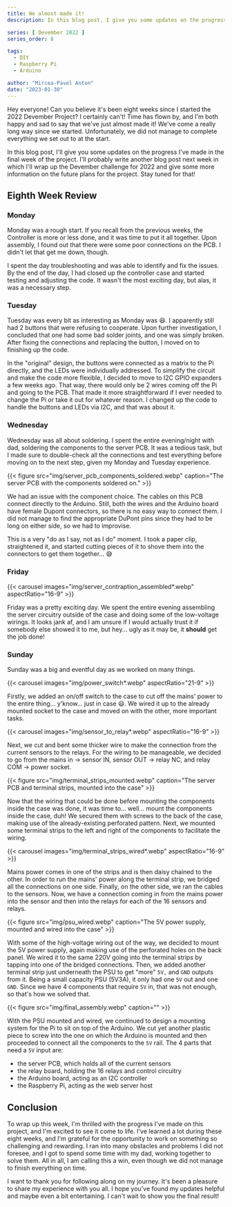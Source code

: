 ```yaml
---
title: We almost made it!
description: In this blog post, I give you some updates on the progress I made in the eigth and last week of my Devember 2022 Project.

series: [ Devember 2022 ]
series_order: 8

tags:
  - DIY
  - Raspberry Pi
  - Arduino

author: "Mircea-Pavel Anton"
date: "2023-01-30"
---
```


Hey everyone! Can you believe it's been eight weeks since I started the 2022 Devember Project? I certainly can't! Time has flown by, and I'm both happy and sad to say that we've just almost made it! We've come a really long way since we started. Unfortunately, we did not manage to complete everything we set out to at the start.

In this blog post, I'll give you some updates on the progress I've made in the final week of the project. I'll probably write another blog post next week in which I'll wrap up the Devember challenge for 2022 and give some more information on the future plans for the project. Stay tuned for that!

## Eighth Week Review

### Monday

Monday was a rough start. If you recall from the previous weeks, the Controller is more or less done, and it was time to put it all together. Upon assembly, I found out that there were some poor connections on the PCB. I didn't let that get me down, though.

I spent the day troubleshooting and was able to identify and fix the issues. By the end of the day, I had closed up the controller case and started testing and adjusting the code. It wasn't the most exciting day, but alas, it was a necessary step.

### Tuesday

Tuesday was every bit as interesting as Monday was 😆. I apparently still had 2 buttons that were refusing to cooperate. Upon further investigation, I concluded that one had some bad solder joints, and one was simply broken. After fixing the connections and replacing the button, I moved on to finishing up the code.

In the "original" design, the buttons were connected as a matrix to the Pi directly, and the LEDs were individually addressed. To simplify the circuit and make the code more flexible, I decided to move to I2C GPIO expanders a few weeks ago. That way, there would only be 2 wires coming off the Pi and going to the PCB. That made it more straightforward if I ever needed to change the Pi or take it out for whatever reason. I changed up the code to handle the buttons and LEDs via I2C, and that was about it.

### Wednesday

Wednesday was all about soldering. I spent the entire evening/night with dad, soldering the components to the server PCB. It was a tedious task, but I made sure to double-check all the connections and test everything before moving on to the next step, given my Monday and Tuesday experience.

{{< figure src="img/server_pcb_components_soldered.webp" caption="The server PCB with the components soldered on." >}}

We had an issue with the component choice. The cables on this PCB connect directly to the Arduino. Still, both the wires and the Arduino board have female Dupont connectors, so there is no easy way to connect them. I did not manage to find the appropriate DuPont pins since they had to be long on either side, so we had to improvise.

This is a very "do as I say, not as I do" moment. I took a paper clip, straightened it, and started cutting pieces of it to shove them into the connectors to get them together... 😅

### Friday

{{< carousel images="img/server_contraption_assembled*.webp" aspectRatio="16-9" >}}

Friday was a pretty exciting day. We spent the entire evening assembling the server circuitry outside of the case and doing some of the low-voltage wirings. It looks jank af, and I am unsure if I would actually trust it if somebody else showed it to me, but hey... ugly as it may be, it **should** get the job done!

### Sunday

Sunday was a big and eventful day as we worked on many things.

{{< carousel images="img/power_switch*.webp" aspectRatio="21-9" >}}

Firstly, we added an on/off switch to the case to cut off the mains' power to the entire thing... y'know... just in case 😃. We wired it up to the already mounted socket to the case and moved on with the other, more important tasks.

{{< carousel images="img/sensor_to_relay*.webp" aspectRatio="16-9" >}}

Next, we cut and bent some thicker wire to make the connection from the current sensors to the relays. For the wiring to be manageable, we decided to go from the mains in -> sensor IN, sensor OUT -> relay NC, and relay COM -> power socket.

{{< figure src="img/terminal_strips_mounted.webp" caption="The server PCB and terminal strips, mounted into the case" >}}

Now that the wiring that could be done before mounting the components inside the case was done, it was time to... well... mount the components inside the case, duh! We secured them with screws to the back of the case, making use of the already-existing perforated pattern. Next, we mounted some terminal strips to the left and right of the components to facilitate the wiring.

{{< carousel images="img/terminal_strips_wired*.webp" aspectRatio="16-9" >}}

Mains power comes in one of the strips and is then daisy chained to the other. In order to run the mains' power along the terminal strip, we bridged all the connections on one side. Finally, on the other side, we ran the cables to the sensors. Now, we have a connection coming in from the mains power into the sensor and then into the relays for each of the 16 sensors and relays.

{{< figure src="img/psu_wired.webp" caption="The 5V power supply, mounted and wired into the case" >}}

With some of the high-voltage wiring out of the way, we decided to mount the 5V power supply, again making use of the perforated holes on the back panel. We wired it to the same 220V going into the terminal strips by tapping into one of the bridged connections. Then, we added another terminal strip just underneath the PSU to get "more" `5V,` and `GND` outputs from it. Being a small capacity PSU (5V3A), it only had one `5V` out and one `GND`. Since we have 4 components that require `5V` in, that was not enough, so that's how we solved that.

{{< figure src="img/final_assembly.webp" caption="" >}}

With the PSU mounted and wired, we continued to design a mounting system for the Pi to sit on top of the Arduino. We cut yet another plastic piece to screw into the one on which the Arduino is mounted and then proceeded to connect all the components to the `5V` rail. The 4 parts that need a `5V` input are:

- the server PCB, which holds all of the current sensors
- the relay board, holding the 16 relays and control circuitry
- the Arduino board, acting as an I2C controller
- the Raspberry Pi, acting as the web server host

## Conclusion

To wrap up this week, I'm thrilled with the progress I've made on this project, and I'm excited to see it come to life. I've learned a lot during these eight weeks, and I'm grateful for the opportunity to work on something so challenging and rewarding. I ran into many obstacles and problems I did not foresee, and I got to spend some time with my dad, working together to solve them. All in all, I am calling this a win, even though we did not manage to finish everything on time.

I want to thank you for following along on my journey. It's been a pleasure to share my experience with you all. I hope you've found my updates helpful and maybe even a bit entertaining. I can't wait to show you the final result!
